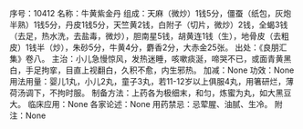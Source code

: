 序号：10412
名称：牛黄紫金丹
组成：天麻（微炒）1钱5分，僵蚕（纸包，灰炮半熟）1钱5分，丹皮1钱5分，天竺黄2钱，白附子（切片，微炒）2钱，全蝎3钱（去足，热水洗，去盐毒，微炒），胆南星5钱，胡黄连1钱（生），地骨皮（去粗皮）1钱半（炒），朱砂5分，牛黄4分，麝香2分，大赤金25张。
出处：《良朋汇集》卷八。
主治：小儿急慢惊风，发热迷睡，咳嗽痰涎，啼哭不已，或面青黄黑白，手足拘挛，目直上视翻白，久积不愈，内生邪热。
加减：None
功效：None
用法用量：婴儿1丸，小儿2丸，童子3丸，若11-12岁以上俱服4丸，用箸研烂，薄荷汤调下，不拘时服。
制备方法：上药各为极细末，和匀，炼蜜为丸，如大黑豆大。
临床应用：None
各家论述：None
用药禁忌：忌荤腥、油腻、生冷。
附注：None

